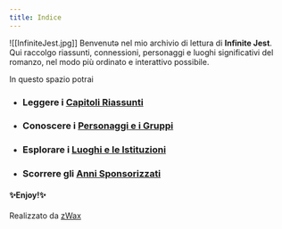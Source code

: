```yaml
---
title: Indice
---
```

![[InfiniteJest.jpg]]
Benvenutə nel mio archivio di lettura di **Infinite Jest**.  
Qui raccolgo riassunti, connessioni, personaggi e luoghi significativi del romanzo, nel modo più ordinato e interattivo possibile.

In questo spazio potrai

- ### Leggere i [Capitoli Riassunti](CAPITOLI/)
- ### Conoscere i [Personaggi e i Gruppi](PERSONAGGI/)
- ### Esplorare i [Luoghi e le Istituzioni](LUOGHI/)
- ### Scorrere gli [Anni Sponsorizzati](CALENDARIO/)
#### ✨Enjoy!✨

Realizzato da [zWax](https://linktr.ee/zWax)